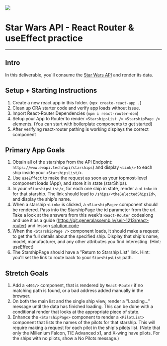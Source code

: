 <img src="https://i.imgur.com/go18uJE.jpg">

# Star Wars API - React Router & useEffect practice

---

## Intro
In this deliverable, you'll consume the [Star Wars API](https://www.swapi.tech/) and render its data. 

## Setup + Starting Instructions 

1. Create a new react app in this folder. (`npx create-react-app .`)
2. Clean up CRA starter code and verify app loads without issue.
3. Import React-Router Dependencies (`npm i react-router-dom`)
4. Setup your App to Router to render `<StarshipsList />` `<StarshipPage />` elements. (You can start with boilerplate components to get started)
5. After verifying react-router pathing is working displays the correct component

## Primary App Goals
1. Obtain all of the starships from the API Endpoint: `https://www.swapi.tech/api/starships`) and display `<Link/>` to each ship inside your `<StarshipsList/>`. 
1. Use `useEffect` to make the request as soon as your topmost-level component loads (App), and store it in state (starShips).
1. In your `<StarshipsList/>`, for each one ship in state, render a `<Link>` in for that starship. The link should lead to `/ships/<theSelectedShipsId>`, and display the ship's name.
1. When a starship `<Link>` is clicked, a `<StarshipPage>` component should be rendered. Pass into the StarshipPage the id parameter from the url. Take a look at the answers from this week's `React-Router` codealong and use it as a guide (https://git.generalassemb.ly/seir-1213/react-router) and lesson [solution code](https://git.generalassemb.ly/seir-1213/react-bitcoin-prices/tree/solution-code)
1. When the `<StarshipPage />` component loads, it should make a request to get the full details about the specified ship. Display that ship's name, model, manufacturer, and any other attributes you find interesting. (Hint: useEffect)
1. The StarshipPage should have a "Return to Starship List" link. Hint: you'll set the link to route back to your `StarshipsList` path. 


## Stretch Goals
1. Add a `<404/>` component, that is rendered by `React-Router` if no matching path is found, or a bad address added manually in the browser.
1. On both the main list and the single ship view, render a "Loading..." message until the data has finished loading. This can be done with a conditional render that looks at the appropriate piece of state.
1. Enhance the `<StarshipPage>` component to render a `<PilotList>` component that lists the names of the pilots for that starship. This will require making a request for each pilot in the ship's pilots list. (Note that only the Millenium Falcon, TIE Advanced x1, and X-wing have pilots. For the ships with no pilots, show a No Pilots message.)


